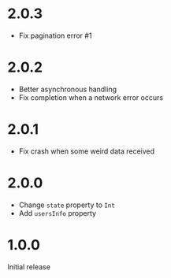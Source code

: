 # 2.0.3
- Fix pagination error #1

# 2.0.2
- Better asynchronous handling
- Fix completion when a network error occurs

# 2.0.1
- Fix crash when some weird data received

# 2.0.0

- Change `state` property to `Int`
- Add `usersInfo` property

# 1.0.0
Initial release
